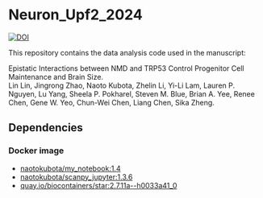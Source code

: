 # Neuron_Upf2_2024

[![DOI](https://zenodo.org/badge/779777606.svg)](https://zenodo.org/doi/10.5281/zenodo.10899647)

This repository contains the data analysis code used in the manuscript:

Epistatic Interactions between NMD and TRP53 Control Progenitor Cell Maintenance and Brain Size.<br>
Lin Lin, Jingrong Zhao, Naoto Kubota, Zhelin Li, Yi-Li Lam, Lauren P. Nguyen, Lu Yang, Sheela P. Pokharel, Steven M. Blue, Brian A. Yee, Renee Chen, Gene W. Yeo, Chun-Wei Chen, Liang Chen, Sika Zheng.<br>

## Dependencies

### Docker image

- [naotokubota/my_notebook:1.4](https://hub.docker.com/repository/docker/naotokubota/my_notebook)
- [naotokubota/scanpy_jupyter:1.3.6](https://hub.docker.com/repository/docker/naotokubota/scanpy_jupyter)
- [quay.io/biocontainers/star:2.7.11a--h0033a41_0](https://quay.io/repository/biocontainers/star)
